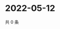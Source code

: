 # 2022-05-12

共 0 条

<!-- BEGIN WEIBO -->
<!-- 最后更新时间 Thu May 12 2022 05:00:54 GMT+0800 (China Standard Time) -->

<!-- END WEIBO -->
